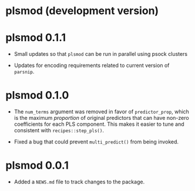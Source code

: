 # plsmod (development version)

# plsmod 0.1.1

 * Small updates so that `plsmod` can be run in parallel using psock clusters 
 
 * Updates for encoding requirements related to current version of `parsnip`. 


# plsmod 0.1.0

* The `num_terms` argument was removed in favor of `predictor_prop`, which is the maximum _proportion_ of original predictors that can have non-zero coefficients for each PLS component. This makes it easier to tune and consistent with `recipes::step_pls()`. 

* Fixed a bug that could prevent `multi_predict()` from being invoked. 

# plsmod 0.0.1

* Added a `NEWS.md` file to track changes to the package.
